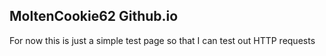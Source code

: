 ## MoltenCookie62 Github.io

For now this is just a simple test page so that I can test out HTTP requests